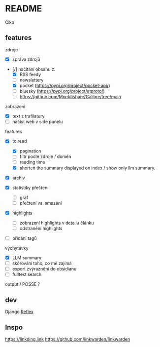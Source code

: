 # README

Čiko

## features

zdroje
- [x] správa zdrojů
- [/] načítání obsahu z:
    - [x] RSS feedy
    - [ ] newslettery
    - [x] pocket (https://pypi.org/project/pocket-api/)
    - [ ] bluesky (https://pypi.org/project/atproto/)
    - [ ] https://github.com/Monkfishare/Calibre/tree/main

zobrazení
- [x] text z trafilatury
- [ ] načíst web v side panelu

features
- [x] to read
    - [x] pagination
    - [ ] filtr podle zdroje / domén
    - [ ] reading time
    - [x] shorten the summary displayed on index / show only llm summary.
- [x] archiv
- [x] statistiky přečtení
    - [ ] graf
    - [ ] přečtení vs. smazání
- [x] highlights
    - [ ] zobrazení highlights v detailu článku
    - [ ] odstranění highlights
- [ ] přidání tagů


vychytávky
- [x] LLM summary
- [ ] skórování toho, co mě zajímá
- [ ] export zvýraznění do obsidianu
- [ ] fulltext search

output / POSSE ?


## dev

Django
[Reflex](https://reflex.dev/docs/getting-started/basics/)


## Inspo
https://linkding.link
https://github.com/linkwarden/linkwarden
